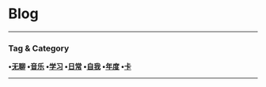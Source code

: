 # **Blog**

---

### **Tag & Category**
**•[无聊](http://skyhigh.moe/blog/category/%E6%97%A0%E8%81%8A/) •[音乐](https://skyhigh.moe/blog/category/%E9%9F%B3%E4%B9%90/) •[学习](https://skyhigh.moe/blog/category/%E5%AD%A6%E4%B9%A0/) •[日常](https://skyhigh.moe/blog/category/%E6%97%A5%E5%B8%B8/) •[自我](https://skyhigh.moe/blog/category/%E8%87%AA%E6%88%91/) •[年度](https://skyhigh.moe/blog/category/%E5%B9%B4%E5%BA%A6/) •[卡](https://skyhigh.moe/blog/category/%E5%8D%A1/)**

---



